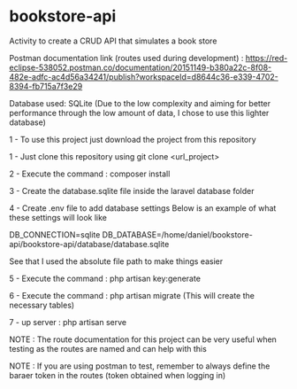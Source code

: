 # bookstore-api
Activity to create a CRUD API that simulates a book store

Postman documentation link (routes used during development) : https://red-eclipse-538052.postman.co/documentation/20151149-b380a22c-8f08-482e-adfc-ac4d56a34241/publish?workspaceId=d8644c36-e339-4702-8394-fb715a7f3e29


Database used: SQLite (Due to the low complexity and aiming for better performance through the low amount of data, I chose to use this lighter database)


1 - To use this project just download the project from this repository

1 - Just clone this repository using git clone <url_project>

2 - Execute the command : composer install

3 - Create the database.sqlite file inside the laravel database folder

4 - Create .env file to add database settings Below is an example of what these settings will look like

DB_CONNECTION=sqlite
DB_DATABASE=/home/daniel/bookstore-api/bookstore-api/database/database.sqlite

See that I used the absolute file path to make things easier

5 - Execute the command : php artisan key:generate

6 - Execute the command : php artisan migrate (This will create the necessary tables)

7 - up server : php artisan serve


NOTE : The route documentation for this project can be very useful when testing as the routes are named and can help with this

NOTE : If you are using postman to test, remember to always define the baraer token in the routes
(token obtained when logging in)

